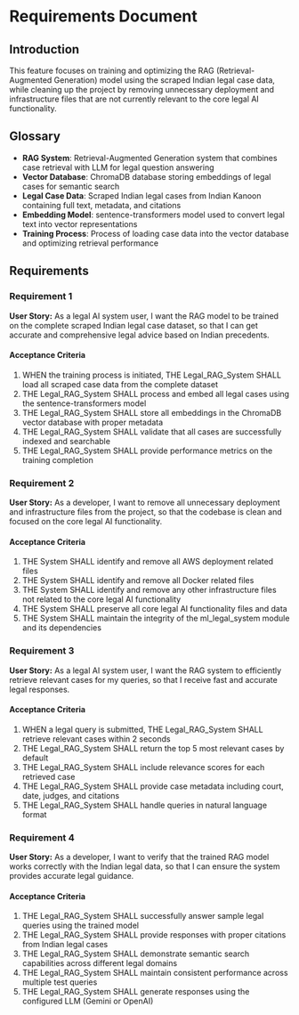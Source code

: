 # Requirements Document

## Introduction

This feature focuses on training and optimizing the RAG (Retrieval-Augmented Generation) model using the scraped Indian legal case data, while cleaning up the project by removing unnecessary deployment and infrastructure files that are not currently relevant to the core legal AI functionality.

## Glossary

- **RAG System**: Retrieval-Augmented Generation system that combines case retrieval with LLM for legal question answering
- **Vector Database**: ChromaDB database storing embeddings of legal cases for semantic search
- **Legal Case Data**: Scraped Indian legal cases from Indian Kanoon containing full text, metadata, and citations
- **Embedding Model**: sentence-transformers model used to convert legal text into vector representations
- **Training Process**: Process of loading case data into the vector database and optimizing retrieval performance

## Requirements

### Requirement 1

**User Story:** As a legal AI system user, I want the RAG model to be trained on the complete scraped Indian legal case dataset, so that I can get accurate and comprehensive legal advice based on Indian precedents.

#### Acceptance Criteria

1. WHEN the training process is initiated, THE Legal_RAG_System SHALL load all scraped case data from the complete dataset
2. THE Legal_RAG_System SHALL process and embed all legal cases using the sentence-transformers model
3. THE Legal_RAG_System SHALL store all embeddings in the ChromaDB vector database with proper metadata
4. THE Legal_RAG_System SHALL validate that all cases are successfully indexed and searchable
5. THE Legal_RAG_System SHALL provide performance metrics on the training completion

### Requirement 2

**User Story:** As a developer, I want to remove all unnecessary deployment and infrastructure files from the project, so that the codebase is clean and focused on the core legal AI functionality.

#### Acceptance Criteria

1. THE System SHALL identify and remove all AWS deployment related files
2. THE System SHALL identify and remove all Docker related files  
3. THE System SHALL identify and remove any other infrastructure files not related to the core legal AI functionality
4. THE System SHALL preserve all core legal AI functionality files and data
5. THE System SHALL maintain the integrity of the ml_legal_system module and its dependencies

### Requirement 3

**User Story:** As a legal AI system user, I want the RAG system to efficiently retrieve relevant cases for my queries, so that I receive fast and accurate legal responses.

#### Acceptance Criteria

1. WHEN a legal query is submitted, THE Legal_RAG_System SHALL retrieve relevant cases within 2 seconds
2. THE Legal_RAG_System SHALL return the top 5 most relevant cases by default
3. THE Legal_RAG_System SHALL include relevance scores for each retrieved case
4. THE Legal_RAG_System SHALL provide case metadata including court, date, judges, and citations
5. THE Legal_RAG_System SHALL handle queries in natural language format

### Requirement 4

**User Story:** As a developer, I want to verify that the trained RAG model works correctly with the Indian legal data, so that I can ensure the system provides accurate legal guidance.

#### Acceptance Criteria

1. THE Legal_RAG_System SHALL successfully answer sample legal queries using the trained model
2. THE Legal_RAG_System SHALL provide responses with proper citations from Indian legal cases
3. THE Legal_RAG_System SHALL demonstrate semantic search capabilities across different legal domains
4. THE Legal_RAG_System SHALL maintain consistent performance across multiple test queries
5. THE Legal_RAG_System SHALL generate responses using the configured LLM (Gemini or OpenAI)